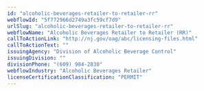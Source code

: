 ```yaml
---
id: "alcoholic-beverages-retailer-to-retailer-rr"
webflowId: "5f772966d2749a3fc59cf7d9"
urlSlug: "alcoholic-beverages-retailer-to-retailer-rr"
webflowName: "Alcoholic Beverages Retailer to Retailer (RR)"
callToActionLink: "http://nj.gov/oag/abc/licensing-files.html"
callToActionText: ""
issuingAgency: "Division of Alcoholic Beverage Control"
issuingDivision: ""
divisionPhone: "(609) 984-2830"
webflowIndustry: "Alcoholic Beverages Retailer"
licenseCertificationClassification: "PERMIT"
---
```

